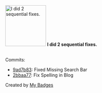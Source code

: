 <img src="https://github.com/my-badges/my-badges/blob/master/src/all-badges/fix-commit/fix-2.png?raw=true" alt="I did 2 sequential fixes." title="I did 2 sequential fixes." width="128">
<strong>I did 2 sequential fixes.</strong>
<br><br>

Commits:

- <a href="https://github.com/marinecoders/marines.dev/commit/9ad7b83b39c46ef4bbc783cd07803309a6a8e466">9ad7b83</a>: Fixed Missing Search Bar
- <a href="https://github.com/marinecoders/marines.dev/commit/2bbaa77eda0dc27ab4506e3f6f319b9cab9e47e4">2bbaa77</a>: Fix Spelling in Blog


Created by <a href="https://github.com/my-badges/my-badges">My Badges</a>